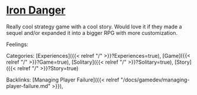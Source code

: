 # [Iron Danger](https://store.steampowered.com/app/899310/Iron_Danger/)

Really cool strategy game with a cool story. Would love it if they made a sequel and/or expanded it into a bigger RPG with more customization.

Feelings:

Categories: [Experiences]({{< relref "/" >}}?Experiences=true),
[Game]({{< relref "/" >}}?Game=true),
[Solitary]({{< relref "/" >}}?Solitary=true),
[Story]({{< relref "/" >}}?Story=true)

Backlinks: [Managing Player Failure]({{< relref "/docs/gamedev/managing-player-failure.md" >}}), 
